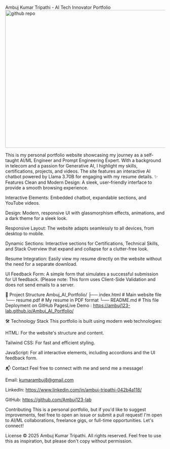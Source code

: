 Ambuj Kumar Tripathi - AI Tech Innovator Portfolio
<img width="749" height="433" alt="github repo" src="https://github.com/user-attachments/assets/e3df5ea3-22fd-43f7-8d78-b0a7e806de7d" />

This is my personal portfolio website showcasing my journey as a self-taught AI/ML Engineer and Prompt Engineering Expert. With a background in telecom and a passion for Generative AI, I highlight my skills, certifications, projects, and videos. The site features an interactive AI chatbot powered by Llama 3.70B for engaging with my resume details.
✨ Features
Clean and Modern Design: A sleek, user-friendly interface to provide a smooth browsing experience.

Interactive Elements: Embedded chatbot, expandable sections, and YouTube videos.

Design: Modern, responsive UI with glassmorphism effects, animations, and a dark theme for a sleek look.

Responsive Layout: The website adapts seamlessly to all devices, from desktop to mobile.

Dynamic Sections: Interactive sections for Certifications, Technical Skills, and Stack Overview that expand and collapse for a clutter-free look.

Resume Integration: Easily view my resume directly on the website without the need for a separate download.

UI Feedback Form: A simple form that simulates a successful submission for UI feedback. (Please note: This form uses Client-Side Validation and does not send emails to a server.

📂 Project Structure
Ambuj_AI_Portfolio/
├── index.html         # Main website file
└── resume.pdf         # My resume in PDF format
└── README.md          # This file
Deployment on GitHub PagesLive Demo : https://ambuj123-lab.github.io/Ambuj_AI_Portfolio/

🛠️ Technology Stack
This portfolio is built using modern web technologies:

HTML: For the website's structure and content.

Tailwind CSS: For fast and efficient styling.

JavaScript: For all interactive elements, including accordions and the UI feedback form.

📬 Contact
Feel free to connect with me and send me a message!

Email: kumarambuj8@gmail.com

LinkedIn: https://www.linkedin.com/in/ambuj-tripathi-042b4a118/

GitHub: https://github.com/Ambuj123-lab

Contributing
This is a personal portfolio, but if you'd like to suggest improvements, feel free to open an issue or submit a pull request!
I'm open to AI/ML collaborations, freelance gigs, or full-time opportunities. Let's connect!

License
© 2025 Ambuj Kumar Tripathi. All rights reserved. Feel free to use this as inspiration, but please don't copy without permission.
